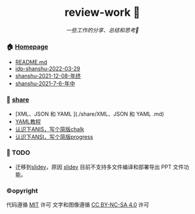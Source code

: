 
 <h1 align="center">review-work 👋</h1>
 <p align="center">
 	<p align="center">
 		<em>一些工作的分享、总结和思考🤔</em>
 	</p>
 </p>
 
 ### 🏠 [Homepage](https://github.com/condorheroblog/review-work) 
 
 - [README.md](./company/README.md/PPT.md)
 - [idp-shanshu-2022-03-29](./company/idp-shanshu-2022-03-29/PPT.md)
 - [shanshu-2021-12-08-年终](./company/shanshu-2021-12-08-年终/PPT.md)
 - [shanshu-2021-7-6-年中](./company/shanshu-2021-7-6-年中/PPT.md)
 
 ### 🧐 [share](./share) 
 
 - [XML、JSON 和 YAML ](./share/XML、JSON 和 YAML .md)
 - [YAML教程](./share/YAML教程.md)
 - [认识下ANIS，写个简版chalk](./share/认识下ANIS，写个简版chalk.md)
 - [认识下ANSI，写个简版progress](./share/认识下ANSI，写个简版progress.md)
 
 <!-- ### 🛠 Tech Stack 
 
 - [slidev](sli.dev) --> 
 
 ### 📝 TODO 
 
 - 迁移到[slidev](sli.dev)，原因 [slidev](sli.dev) 目前不支持多文件编译和部署导出 PPT 文件功能。 
 ### ©opyright 
 
 代码遵循 [MIT](./LICENSE) 许可 
 文字和图像遵循 [CC BY-NC-SA 4.0](https://creativecommons.org/licenses/by-nc-sa/4.0/) 许可 
 

